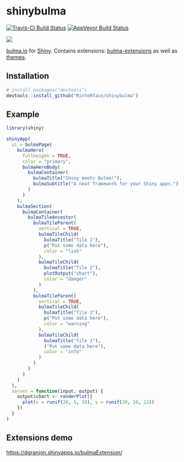 # shinybulma

[![Travis-CI Build Status](https://travis-ci.org/JohnCoene/shinybulma.svg?branch=master)](https://travis-ci.org/JohnCoene/shinybulma) [![AppVeyor Build Status](https://ci.appveyor.com/api/projects/status/github/JohnCoene/shinybulma?branch=master&svg=true)](https://ci.appveyor.com/project/JohnCoene/shinybulma)

![](https://bulma.io/images/made-with-bulma.png)

[bulma.io](https://bulma.io) for [Shiny](https://shiny.rstudio.com/). Contains extensions: [bulma-extensions](https://wikiki.github.io) as well as [themes](https://jenil.github.io/bulmaswatch/).

## Installation

``` r
# install.packages("devtools")
devtools::install_github("RinteRface/shinybulma")
```

## Example

``` r
library(shiny)

shinyApp(
  ui = bulmaPage(
    bulmaHero(
      fullheight = TRUE,
      color = "primary",
      bulmaHeroBody(
        bulmaContainer(
          bulmaTitle("Shiny meets Bulma!"),
          bulmaSubtitle("A neat framework for your Shiny apps.")
        )
      )
    ),
    bulmaSection(
      bulmaContainer(
        bulmaTileAncestor(
          bulmaTileParent(
            vertical = TRUE,
            bulmaTileChild(
              bulmaTitle("Tile 1"),
              p("Put some data here"),
              color = "link"
            ),
            bulmaTileChild(
              bulmaTitle("Tile 2"),
              plotOutput("chart"),
              color = "danger"
            )
          ),
          bulmaTileParent(
            vertical = TRUE,
            bulmaTileChild(
              bulmaTitle("Tile 3"),
              p("Put some data here"),
              color = "warning"
            ),
            bulmaTileChild(
              bulmaTitle("Tile 3"),
              ("Put some data here"),
              color = "info"
            )
          )
        )
      )
    )
  ),
  server = function(input, output) {
    output$chart <- renderPlot({
      plot(x = runif(20, 5, 10), y = runif(20, 10, 12))
    })
  }
)
```

## Extensions demo

https://dgranjon.shinyapps.io/bulmaExtension/

